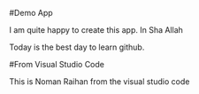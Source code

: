 #Demo App

I am quite happy to create this app. In Sha Allah

Today is the best day to learn github.


#From Visual Studio Code

This is Noman Raihan from the visual studio code
